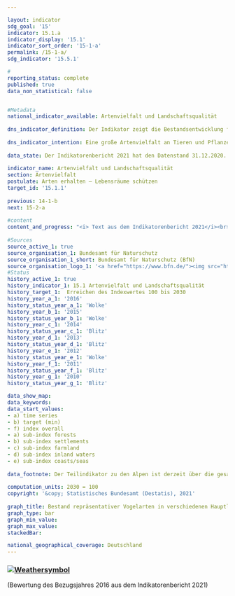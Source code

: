 ```yaml
---

layout: indicator    
sdg_goal: '15'    
indicator: 15.1.a    
indicator_display: '15.1'    
indicator_sort_order: '15-1-a'    
permalink: /15-1-a/    
sdg_indicator: '15.5.1'    

#    
reporting_status: complete    
published: true    
data_non_statistical: false    


#Metadata    
national_indicator_available: Artenvielfalt und Landschaftsqualität    
    
dns_indicator_definition: Der Indikator zeigt die Bestandsentwicklung für 51 ausgewählte Vogelarten in Form eines Index.    
    
dns_indicator_intention: Eine große Artenvielfalt an Tieren und Pflanzen ist eine wesentliche Voraussetzung für einen leistungsfähigen Naturhaushalt und bildet eine wichtige Lebensgrundlage des Menschen. Um die Artenvielfalt und gleichzeitig die Lebensqualität des Menschen zu erhalten, ist das vorläufige Ziel der Bundesregierung ein Indexwert von 100 bis zum Jahr 2030 – ursprünglich sollte dieser Zielwert bereits bis 2015 erreicht werden. Derzeit wird die Höhe dieses Zielwertes im Rahmen eines Forschungsvorhabens überprüft und gegebenenfalls zukünftig auf Basis der neuen Erkenntnisse angepasst.    
    
data_state: Der Indikatorenbericht 2021 hat den Datenstand 31.12.2020. Die Daten auf der DNS-Online Plattform werden regelmäßig aktualisiert, sodass online aktuellere Daten verfügbar sein können als im Indikatorenbericht 2021 veröffentlicht.    
    
indicator_name: Artenvielfalt und Landschaftsqualität    
section: Artenvielfalt    
postulate: Arten erhalten – Lebensräume schützen    
target_id: '15.1.1'    
    
previous: 14-1-b    
next: 15-2-a    
    
#content    
content_and_progress: "<i> Text aus dem Indikatorenbericht 2021</i><br><br>Neben Vögeln sind auch andere Arten auf eine Landschaft mit intakten, nachhaltig genutzten Lebensräumen angewiesen, sodass der Indikator indirekt auch die Entwicklung zahlreicher weiterer Arten in der Landschaft und die Nachhaltigkeit der Landnutzung abbildet.<br><br>Der Berechnung des Indikators liegt die Entwicklung der Bestände von 51 Vogelarten zu Grunde, die die wichtigsten Landschafts- und Lebensraumtypen in Deutschland repräsentieren: je zehn Arten für die Teilindikatoren zu Agrarland, zu Siedlungen, zu Binnengewässern, zu Küsten und Meeren sowie elf Arten für Wälder. Aufgrund einer unsicheren Datenlage wird derzeit der Landschaftstyp der Alpen nicht berücksichtigt.<br><br>Die Bestandsgröße je Art wird jährlich aus den Ergebnissen von Programmen des Vogelmonitorings vom Dachverband Deutscher Avifaunisten (DDA) in Zusammenarbeit mit dem Bundesamt für Naturschutz (BfN) berechnet und in Relation zur Größe des Bestandszielwerts gesetzt. Der Bestandszielwert wurde durch ein Expertengremium für jede Vogelart – ursprünglich für das Jahr 2015 – festgelegt. Die historischen Werte für 1970 und 1975 sind rekonstruiert.<br><br>Für jeden Teilindikator wird der arithmetische Mittelwert der Zielerreichungsgrade über alle 10 bzw. 11 ausgewählten Vogelarten gebildet. Der Gesamtindikator errechnet sich aus einer gewichteten Summierung der Teilindikatoren. Die Gewichtung bezieht sich dabei auf den Flächenanteil des jeweiligen Hauptlebensraum- bzw. Landschaftstyps an der Fläche Deutschlands. Die Zielwerte für die Teilindikatoren und den Gesamtindikator wurden vorläufig unverändert auf das Zieljahr 2030 übertragen.<br><br>Der Wert des Indikators für Artenvielfalt und Landschaftsqualität lag im Jahr 1990 deutlich unter den Werten, die für die Jahre 1970 und 1975 rekonstruiert wurden. In den letzten zehn Berichtsjahren (2006 bis 2016) stagnierte der Wert des Indikators und lag im Jahr 2016 bei 70,5&nbsp;% des Zielwerts, verglichen mit 70,2&nbsp;% im Jahr 2006. Bei gleichbleibender Entwicklung wird das Ziel für das Jahr 2030 nicht erreicht werden. <br><br>Im gleichen Zeitraum haben sich die Teilindikatoren für die einzelnen Lebensraumtypen allerdings unterschiedlich entwickelt. Die Teilindikatoren des Agrarlandes (2016: 60,5&nbsp;% des Zielwertes) sowie der Küsten und Meere (2016: 58,0&nbsp;% des Zielwertes) zeigten in den letzten zehn Berichtsjahren einen Abwärtstrend. Hier betrugen die Werte der Teilindikatoren im Jahr 2006&nbsp;68,0&nbsp;% des Zielwertes für das Agrarland und 63,2&nbsp;% für die Küsten und Meere. <br><br>Im Gegensatz dazu haben sich die Teilindikatoren für Wälder, Siedlungen und Binnengewässer in den letzten zehn Berichtsjahren positiv entwickelt. So betrug 2016 der Teilindikator für Wälder 87,5&nbsp;% des Zielwerts im Vergleich zu 78,6&nbsp;% im Jahr 2006. Bei dem Teilindikator Siedlungen stieg der Wert von 65,1&nbsp;% im Jahr 2006 auf 75,5&nbsp;% im Jahr 2016 an. Der Teilindikator Binnengewässer stieg auf 75,0&nbsp;% des Zielwertes im Jahr 2016 an, im Vergleich zu einem Wert von 63,1&nbsp;% im Jahr 2006."    
    
#Sources    
source_active_1: true                    
source_organisation_1: Bundesamt für Naturschutz                    
source_organisation_1_short: Bundesamt für Naturschutz (BfN)                    
source_organisation_logo_1: '<a href="https://www.bfn.de/"><img src="https://g205sdgs.github.io/sdg-indicators/public/logos/bfn.png" alt=" Bundesamt für Naturschutz (BfN)" title="Klicken Sie hier um zu der Homepage der Organisation zu gelangen" style="border: transparent"/></a>'                        
#Status    
history_active_1: true
history_indicator_1: 15.1 Artenvielfalt und Landschaftsqualität
history_target_1:  Erreichen des Indexwertes 100 bis 2030
history_year_a_1: '2016'                            
history_status_year_a_1: 'Wolke'
history_year_b_1: '2015'                            
history_status_year_b_1: 'Wolke'
history_year_c_1: '2014'                            
history_status_year_c_1: 'Blitz'
history_year_d_1: '2013'                            
history_status_year_d_1: 'Blitz'
history_year_e_1: '2012'                            
history_status_year_e_1: 'Wolke'
history_year_f_1: '2011'                            
history_status_year_f_1: 'Blitz'
history_year_g_1: '2010'                            
history_status_year_g_1: 'Blitz'    

data_show_map:     
data_keywords:    
data_start_values:     
- a) time series
- b) target (min)
- f) index overall
- a) sub-index forests
- b) sub-index settlements
- c) sub-index farmland
- d) sub-index inland waters
- e) sub-index coasts/seas
    
data_footnote: Der Teilindikator zu den Alpen ist derzeit über die gesamte Datenreihe ausgesetzt. Die historischen Werte für 1970 und 1975 sind rekonstruiert.    
    
computation_units: 2030 = 100    
copyright: '&copy; Statistisches Bundesamt (Destatis), 2021'
    
graph_title: Bestand repräsentativer Vogelarten in verschiedenen Hauptlebensraum- und Landschaftstypen    
graph_type: bar    
graph_min_value:     
graph_max_value:     
stackedBar:     

national_geographical_coverage: Deutschland    
---    
```

<div>
  <div class="my-header">
    <h3>
      <a href="https://sustainabledevelopment-deutschland.github.io/status/"><img src="https://g205sdgs.github.io/sdg-indicators/public/Wettersymbole/Wolke.png" title="Der Indikator entwickelt sich zwar in die gewünschte Richtung auf das Ziel zu, bei Fortsetzung der Entwicklung würde das Ziel im Zieljahr aber um mehr als 20&nbsp;% verfehlt" alt="Weathersymbol" />
      </a>
    </h3>
  </div>
  <div class="my-header-note">
    <span> (Bewertung des Bezugsjahres 2016 aus dem Indikatorenbericht 2021)</span>
  </div>
</div>